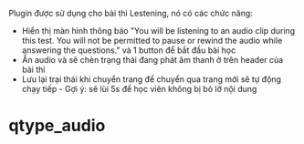 Plugin được sử dụng cho bài thi Lestening, nó có các chức năng:
 - Hiển thị màn hình thông báo "You will be listening to an audio clip during this test. You will not be permitted to pause or rewind the audio while answering the questions." và 1 button để bắt đầu bài học
 - Ẩn audio và sẽ chèn trạng thái đang phát âm thanh ở trên header của bài thi
 - Lưu lại trại thái khi chuyển trang để chuyển qua trang mới sẽ tự động chạy tiếp - Gợi ý: sẽ lùi 5s để học viên không bị bỏ lỡ nội dung
 # qtype_audio
